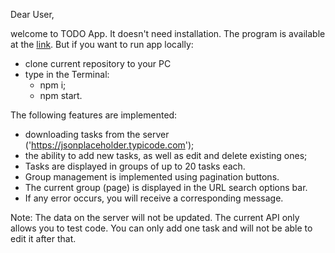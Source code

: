 Dear User,

welcome to TODO App. It doesn't need installation. The program is available at the [link](https://sergik94.github.io/todo-app/). But if you want to run app locally:
  - clone current repository to your PC
  - type in the Terminal:
    - npm i;
    - npm start.

The following features are implemented:
  - downloading tasks from the server ('https://jsonplaceholder.typicode.com');
  - the ability to add new tasks, as well as edit and delete existing ones;
  - Tasks are displayed in groups of up to 20 tasks each.
  - Group management is implemented using pagination buttons.
  - The current group (page) is displayed in the URL search options bar.
  - If any error occurs, you will receive a corresponding message.

Note: The data on the server will not be updated. The current API only allows you to test code. You can only add one task and will not be able to edit it after that.
